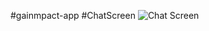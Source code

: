 #gainmpact-app
#ChatScreen
![Chat Screen](https://github.com/ilyasimran27/gainimpact-app/blob/main/client/src/assets/chatView.PNG)

